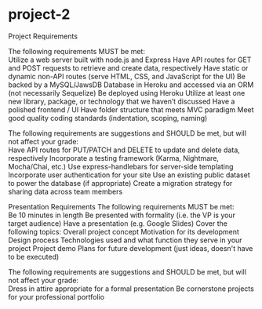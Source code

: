 # project-2


Project Requirements

The following requirements MUST be met:    
Utilize a web server built with node.js and Express Have API routes for GET and POST requests to retrieve and create data, respectively Have static or dynamic non-API routes (serve HTML, CSS, and JavaScript for the UI) Be backed by a MySQL/JawsDB Database in Heroku and accessed via an ORM (not necessarily Sequelize) Be deployed using Heroku Utilize at least one new library, package, or technology that we haven’t discussed Have a polished frontend / UI Have folder structure that meets MVC paradigm Meet good quality coding standards (indentation, scoping, naming)   

The following requirements are suggestions and SHOULD be met, but will not affect your grade:   
Have API routes for PUT/PATCH and DELETE to update and delete data, respectively Incorporate a testing framework (Karma, Nightmare, Mocha/Chai, etc.) Use express-handlebars for server-side templating Incorporate user authentication for your site Use an existing public dataset to power the database (if appropriate) Create a migration strategy for sharing data across team members    

Presentation Requirements  The following requirements MUST be met:    
Be 10 minutes in length Be presented with formality (i.e. the VP is your target audience) Have a presentation (e.g. Google Slides) Cover the following topics:   Overall project concept Motivation for its development Design process Technologies used and what function they serve in your project Project demo Plans for future development (just ideas, doesn't have to be executed)     

The following requirements are suggestions and SHOULD be met, but will not affect your grade:   
Dress in attire appropriate for a formal presentation Be cornerstone projects for your professional portfolio
